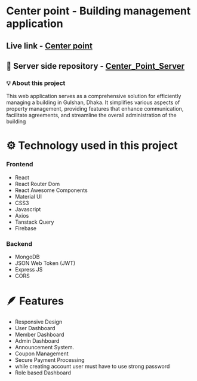 # Center point - Building management application
## Live link - [Center point](https://assignment-12-65a07.web.app/)
## 🔗 Server side repository - [Center_Point_Server](https://github.com/sakibsarkar/Center_Point_Server)

### 💡 About this project

This web application serves as a comprehensive solution for efficiently managing a building in Gulshan, Dhaka. It simplifies various aspects of property management, providing features that enhance communication, facilitate agreements, and streamline the overall administration of the building

# ⚙️ Technology used in this project
### Frontend
 - React
 - React Router Dom
 - React Awesome Components
 - Material UI
 - CSS3
 - Javascript
 - Axios
 - Tanstack Query
 - Firebase
 

 ### Backend
  - MongoDB
  - JSON Web Token (JWT)
  - Express JS
  - CORS

# 🪶 Features

- Responsive Design
- User Dashboard
- Member Dashboard
- Admin Dashboard
- Announcement System.
- Coupon Management
- Secure Payment Processing
- while creating account user must have to use strong password
- Role based Dashboard
## 
